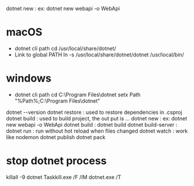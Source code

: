 dotnet new : ex: dotnet new webapi -o WebApi

# macOS
- dotnet cli path
cd /usr/local/share/dotnet/ 
- Link to global PATH
ln -s /usr/local/share/dotnet/dotnet /usr/local/bin/

# windows
- dotnet cli path
cd C:\Program Files\dotnet
setx Path "%Path%;C:\Program Files\dotnet"


dotnet --version
dotnet restore : used to restore dependencies in <project>.csproj
dotnet build : used to build project, the out put is ...
dotnet new : ex: dotnet new webapi -o WebApi
dotnet build : dotnet build
dotnet build-server : 
dotnet run : run without hot reload when files changed
dotnet watch : work like nodemon
dotnet publish
dotnet pack


# stop dotnet process
killall -9 dotnet
Taskkill.exe /F /IM dotnet.exe /T

